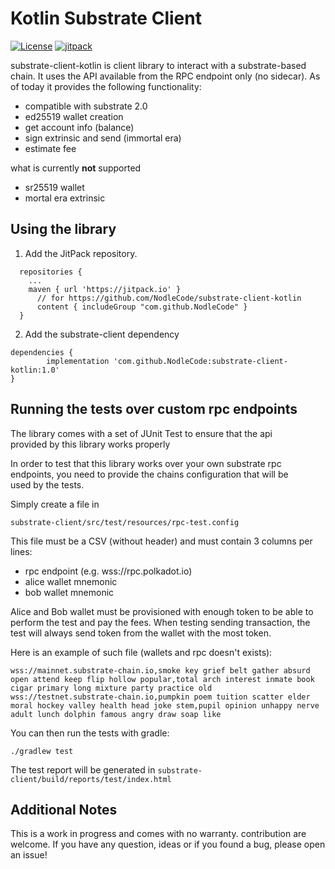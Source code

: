 # Kotlin Substrate Client
[![License](https://img.shields.io/badge/License-Apache%202.0-blue.svg)](https://opensource.org/licenses/Apache-2.0)
[![jitpack](https://jitpack.io/v/NodleCode/substrate-client-kotlin.svg)](https://jitpack.io/#NodleCode/substrate-client-kotlin)

substrate-client-kotlin is client library to interact with a substrate-based chain.
It uses the API available from the RPC endpoint only (no sidecar).
As of today it provides the following functionality:

* compatible with substrate 2.0
* ed25519 wallet creation
* get account info (balance)
* sign extrinsic and send (immortal era)
* estimate fee

what is currently **not** supported

* sr25519 wallet
* mortal era extrinsic

## Using the library

1. Add the JitPack repository.
```
  repositories {
    ...
    maven { url 'https://jitpack.io' }
      // for https://github.com/NodleCode/substrate-client-kotlin
      content { includeGroup "com.github.NodleCode" }
  }

```

2. Add the substrate-client dependency
```
dependencies {
        implementation 'com.github.NodleCode:substrate-client-kotlin:1.0'
}
```


## Running the tests over custom rpc endpoints

The library comes with a set of JUnit Test to ensure that the api  
provided by this library works properly

In order to test that this library works over your own substrate rpc  
endpoints, you need to provide the chains configuration that will be  
used by the tests.

Simply create a file in

```
substrate-client/src/test/resources/rpc-test.config
```

This file must be a CSV (without header) and must contain 3 columns per lines:
* rpc endpoint (e.g. wss://rpc.polkadot.io)
* alice wallet mnemonic
* bob wallet mnemonic

Alice and Bob wallet must be provisioned with enough token to be able
to perform the test and pay the fees. When testing sending transaction,
the test will always send token from the wallet with the most token.

Here is an example of such file (wallets and rpc doesn't exists):
```
wss://mainnet.substrate-chain.io,smoke key grief belt gather absurd open attend keep flip hollow popular,total arch interest inmate book cigar primary long mixture party practice old
wss://testnet.substrate-chain.io,pumpkin poem tuition scatter elder moral hockey valley health head joke stem,pupil opinion unhappy nerve adult lunch dolphin famous angry draw soap like
```

You can then run the tests with gradle:

```
./gradlew test
```

The test report will be generated in `substrate-client/build/reports/test/index.html`

## Additional Notes

This is a work in progress and comes with no warranty.
contribution are welcome. If you have any question, ideas or if you found a bug, please open an issue!
